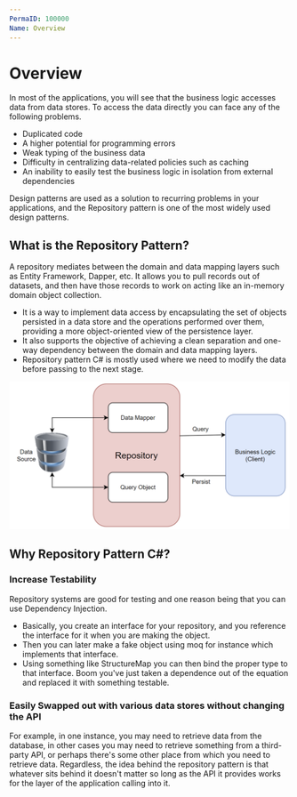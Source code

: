 ```yaml
---
PermaID: 100000
Name: Overview
---
```


# Overview

In most of the applications, you will see that the business logic accesses data from data stores. To access the data directly you can face any of the following problems.

 - Duplicated code
 - A higher potential for programming errors
 - Weak typing of the business data
 - Difficulty in centralizing data-related policies such as caching
 - An inability to easily test the business logic in isolation from external dependencies

Design patterns are used as a solution to recurring problems in your applications, and the Repository pattern is one of the most widely used design patterns.

## What is the Repository Pattern?

A repository mediates between the domain and data mapping layers such as Entity Framework, Dapper, etc. It allows you to pull records out of datasets, and then have those records to work on acting like an in-memory domain object collection.

 - It is a way to implement data access by encapsulating the set of objects persisted in a data store and the operations performed over them, providing a more object-oriented view of the persistence layer.
 - It also supports the objective of achieving a clean separation and one-way dependency between the domain and data mapping layers.
 - Repository pattern C# is mostly used where we need to modify the data before passing to the next stage.

<img src="images/overview-1.png">

## Why Repository Pattern C#?

### Increase Testability 

Repository systems are good for testing and one reason being that you can use Dependency Injection. 

 - Basically, you create an interface for your repository, and you reference the interface for it when you are making the object. 
 - Then you can later make a fake object using moq for instance which implements that interface. 
 - Using something like StructureMap you can then bind the proper type to that interface. Boom you've just taken a dependence out of the equation and replaced it with something testable.

### Easily Swapped out with various data stores without changing the API 

For example, in one instance, you may need to retrieve data from the database, in other cases you may need to retrieve something from a third-party API, or perhaps there's some other place from which you need to retrieve data. Regardless, the idea behind the repository pattern is that whatever sits behind it doesn't matter so long as the API it provides works for the layer of the application calling into it.
